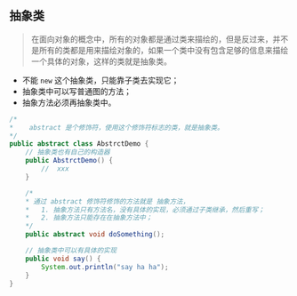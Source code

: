## 抽象类
> 在面向对象的概念中，所有的对象都是通过类来描绘的，但是反过来，并不是所有的类都是用来描绘对象的，如果一个类中没有包含足够的信息来描绘一个具体的对象，这样的类就是抽象类。

* 不能 `new` 这个抽象类，只能靠子类去实现它；
* 抽象类中可以写普通图的方法；
* 抽象方法必须再抽象类中。

```java
/*
*	 abstract 是个修饰符，使用这个修饰符标志的类，就是抽象类。
*/
public abstract class AbstrctDemo {
	// 抽象类也有自己的构造器
	public AbstrctDemo() {
		//	xxx
	}

	/*
	* 通过 abstract 修饰符修饰的方法就是 抽象方法，
	* 	1. 抽象方法只有方法名，没有具体的实现，必须通过子类继承，然后重写；
	* 	2. 抽象方法只能存在在抽象方法中；
	*/
	public abstract void doSomething();

	// 抽象类中可以有具体的实现
	public void say() {
		System.out.println("say ha ha");
	}
}
```